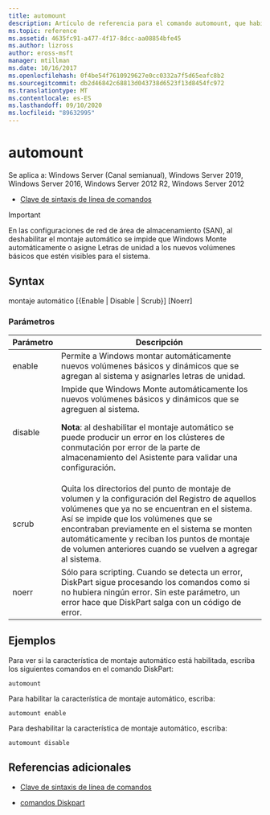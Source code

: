 ```yaml
---
title: automount
description: Artículo de referencia para el comando automount, que habilita o deshabilita la característica de montaje automático.
ms.topic: reference
ms.assetid: 4635fc91-a477-4f17-8dcc-aa08854bfe45
ms.author: lizross
author: eross-msft
manager: mtillman
ms.date: 10/16/2017
ms.openlocfilehash: 0f4be54f7610929627e0cc0332a7f5d65eafc8b2
ms.sourcegitcommit: db2d46842c68813d043738d6523f13d8454fc972
ms.translationtype: MT
ms.contentlocale: es-ES
ms.lasthandoff: 09/10/2020
ms.locfileid: "89632995"
---
```

# <a name="automount"></a>automount

Se aplica a: Windows Server (Canal semianual), Windows Server 2019, Windows Server 2016, Windows Server 2012 R2, Windows Server 2012

- [Clave de sintaxis de línea de comandos](command-line-syntax-key.md)

> [!IMPORTANT]
> En las configuraciones de red de área de almacenamiento (SAN), al deshabilitar el montaje automático se impide que Windows Monte automáticamente o asigne Letras de unidad a los nuevos volúmenes básicos que estén visibles para el sistema.

## <a name="syntax"></a>Syntax

montaje automático [{Enable | Disable | Scrub}] [Noerr]

### <a name="parameters"></a>Parámetros

| Parámetro | Descripción |
| --------- | ----------- |
| enable | Permite a Windows montar automáticamente nuevos volúmenes básicos y dinámicos que se agregan al sistema y asignarles letras de unidad. |
| disable | Impide que Windows Monte automáticamente los nuevos volúmenes básicos y dinámicos que se agreguen al sistema.<p>**Nota**: al deshabilitar el montaje automático se puede producir un error en los clústeres de conmutación por error de la parte de almacenamiento del Asistente para validar una configuración. |
| scrub | Quita los directorios del punto de montaje de volumen y la configuración del Registro de aquellos volúmenes que ya no se encuentran en el sistema. Así se impide que los volúmenes que se encontraban previamente en el sistema se monten automáticamente y reciban los puntos de montaje de volumen anteriores cuando se vuelven a agregar al sistema. |
| noerr | Sólo para scripting. Cuando se detecta un error, DiskPart sigue procesando los comandos como si no hubiera ningún error. Sin este parámetro, un error hace que DiskPart salga con un código de error. |

## <a name="examples"></a>Ejemplos

Para ver si la característica de montaje automático está habilitada, escriba los siguientes comandos en el comando DiskPart:

```
automount
```

Para habilitar la característica de montaje automático, escriba:

```
automount enable
```

Para deshabilitar la característica de montaje automático, escriba:

```
automount disable
```

## <a name="additional-references"></a>Referencias adicionales

- [Clave de sintaxis de línea de comandos](command-line-syntax-key.md)

- [comandos Diskpart](/previous-versions/windows/it-pro/windows-server-2012-r2-and-2012/cc770877(v%3dws.11))
